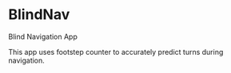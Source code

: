 # BlindNav
Blind Navigation App

This app uses footstep counter to accurately predict turns during navigation.

